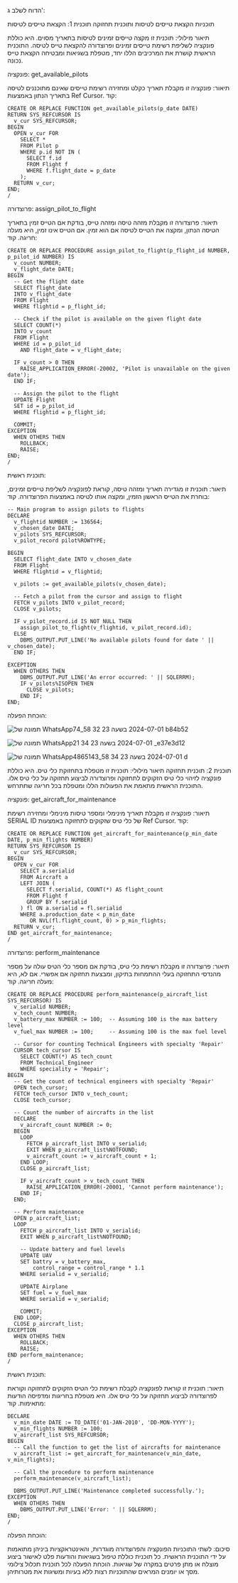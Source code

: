 הדוח לשלב ג':

תוכניות הקצאת טייסים לטיסות ותוכנית תחזוקה
תוכנית 1: הקצאת טייסים לטיסות


תיאור מילולי:
תוכנית זו מקצה טייסים זמינים לטיסות בתאריך מסוים. היא כוללת פונקציה לשליפת רשימת טייסים זמינים ופרוצדורה להקצאת טייס לטיסה. התוכנית הראשית קושרת את המרכיבים הללו יחד, מטפלת בשגיאות ומבטיחה הקצאת טייס נכונה.

פונקציה: get_available_pilots

תיאור: פונקציה זו מקבלת תאריך כקלט ומחזירה רשימת טייסים שאינם מתוכננים לטיסה בתאריך הנתון באמצעות Ref Cursor.
קוד:
```
CREATE OR REPLACE FUNCTION get_available_pilots(p_date DATE)
RETURN SYS_REFCURSOR IS
  v_cur SYS_REFCURSOR;
BEGIN
  OPEN v_cur FOR
    SELECT *
    FROM Pilot p
    WHERE p.id NOT IN (
      SELECT f.id
      FROM Flight f
      WHERE f.flight_date = p_date
    );
  RETURN v_cur;
END;
/

```
פרוצדורה: assign_pilot_to_flight

תיאור: פרוצדורה זו מקבלת מזהה טיסה ומזהה טייס, בודקת אם הטייס זמין בתאריך הטיסה הנתון, ומקצה את הטייס לטיסה אם הוא זמין. אם הטייס אינו זמין, היא מעלה חריגה.
קוד:

```
CREATE OR REPLACE PROCEDURE assign_pilot_to_flight(p_flight_id NUMBER, p_pilot_id NUMBER) IS
  v_count NUMBER;
  v_flight_date DATE;
BEGIN
  -- Get the flight date
  SELECT flight_date
  INTO v_flight_date
  FROM Flight
  WHERE flightid = p_flight_id;

  -- Check if the pilot is available on the given flight date
  SELECT COUNT(*)
  INTO v_count
  FROM Flight
  WHERE id = p_pilot_id
    AND flight_date = v_flight_date;

  IF v_count > 0 THEN
    RAISE_APPLICATION_ERROR(-20002, 'Pilot is unavailable on the given date');
  END IF;

  -- Assign the pilot to the flight
  UPDATE Flight
  SET id = p_pilot_id
  WHERE flightid = p_flight_id;

  COMMIT;
EXCEPTION
  WHEN OTHERS THEN
    ROLLBACK;
    RAISE;
END;
/

```
תוכנית ראשית:

תיאור: תוכנית זו מגדירה תאריך ומזהה טיסה, קוראת לפונקציה לשליפת טייסים זמינים, בוחרת את הטייס הראשון הזמין, ומקצה אותו לטיסה באמצעות הפרוצדורה.
קוד:

```
-- Main program to assign pilots to flights
DECLARE
  v_flightid NUMBER := 136564;
  v_chosen_date DATE;
  v_pilots SYS_REFCURSOR;
  v_pilot_record pilot%ROWTYPE;

BEGIN
  SELECT flight_date INTO v_chosen_date
  FROM Flight
  WHERE flightid = v_flightid;
  
  v_pilots := get_available_pilots(v_chosen_date);

  -- Fetch a pilot from the cursor and assign to flight
  FETCH v_pilots INTO v_pilot_record;
  CLOSE v_pilots;
  
  IF v_pilot_record.id IS NOT NULL THEN
    assign_pilot_to_flight(v_flightid, v_pilot_record.id);
  ELSE
    DBMS_OUTPUT.PUT_LINE('No available pilots found for date ' || v_chosen_date);
  END IF;
  
EXCEPTION
  WHEN OTHERS THEN
    DBMS_OUTPUT.PUT_LINE('An error occurred: ' || SQLERRM);
    IF v_pilots%ISOPEN THEN
      CLOSE v_pilots;
    END IF;
END;
```
הוכחת הפעלה:



![תמונה של WhatsApp‏ 2024-07-01 בשעה 23 32 58_74b84b52](https://github.com/roeygross/DBProject_328494091_214737728/assets/128812767/29a6ff2c-9e97-4aca-80bc-d8ee320e721c)





![תמונה של WhatsApp‏ 2024-07-01 בשעה 23 34 21_e37e3d12](https://github.com/roeygross/DBProject_328494091_214737728/assets/128812767/7955fdb1-3f06-4f02-96ac-67008c883aaa)


![תמונה של WhatsApp‏ 2024-07-01 בשעה 23 34 58_4865143d](https://github.com/roeygross/DBProject_328494091_214737728/assets/128812767/7dbca3ec-90d4-4fab-8949-4ba466668a40)

תוכנית 2: תוכנית תחזוקה
תיאור מילולי:
תוכנית זו מטפלת בתחזוקת כלי טיס. היא כוללת פונקציה לזיהוי כלי טיס הזקוקים לתחזוקה ופרוצדורה לביצוע תחזוקה על כלי טיס אלו. התוכנית הראשית מתאמת את הפעולות הללו ומטפלת בכל חריגה שתתרחש.

פונקציה: get_aircraft_for_maintenance

תיאור: פונקציה זו מקבלת תאריך מינימלי ומספר טיסות מינימלי ומחזירה רשימת SERIAL ID של כלי טיס שזקוקים לתחזוקה באמצעות Ref Cursor.
קוד:

```
CREATE OR REPLACE FUNCTION get_aircraft_for_maintenance(p_min_date DATE, p_min_flights NUMBER)
RETURN SYS_REFCURSOR IS
  v_cur SYS_REFCURSOR;
BEGIN
  OPEN v_cur FOR
    SELECT a.serialid
    FROM Aircraft a
    LEFT JOIN (
      SELECT f.serialid, COUNT(*) AS flight_count
      FROM Flight f
      GROUP BY f.serialid
    ) fl ON a.serialid = fl.serialid
    WHERE a.production_date < p_min_date
       OR NVL(fl.flight_count, 0) > p_min_flights;
  RETURN v_cur;
END get_aircraft_for_maintenance;
/
```
פרוצדורה: perform_maintenance

תיאור: פרוצדורה זו מקבלת רשימת כלי טיס, בודקת אם מספר כלי הטיס עולה על מספר מהנדסי התחזוקה בעלי ההתמחות בתיקון, ומבצעת תחזוקה אם אפשרי. אם לא, היא מעלה חריגה.
קוד:

```
CREATE OR REPLACE PROCEDURE perform_maintenance(p_aircraft_list SYS_REFCURSOR) IS
  v_serialid NUMBER;
  v_tech_count NUMBER;
  v_battery_max NUMBER := 100;  -- Assuming 100 is the max battery level
  v_fuel_max NUMBER := 100;     -- Assuming 100 is the max fuel level

  -- Cursor for counting Technical Engineers with specialty 'Repair'
  CURSOR tech_cursor IS
    SELECT COUNT(*) AS tech_count
    FROM Technical_Engineer
    WHERE speciality = 'Repair';
BEGIN
  -- Get the count of technical engineers with specialty 'Repair'
  OPEN tech_cursor;
  FETCH tech_cursor INTO v_tech_count;
  CLOSE tech_cursor;

  -- Count the number of aircrafts in the list
  DECLARE
    v_aircraft_count NUMBER := 0;
  BEGIN
    LOOP
      FETCH p_aircraft_list INTO v_serialid;
      EXIT WHEN p_aircraft_list%NOTFOUND;
      v_aircraft_count := v_aircraft_count + 1;
    END LOOP;
    CLOSE p_aircraft_list;

    IF v_aircraft_count > v_tech_count THEN
      RAISE_APPLICATION_ERROR(-20001, 'Cannot perform maintenance');
    END IF;
  END;

  -- Perform maintenance
  OPEN p_aircraft_list;
  LOOP
    FETCH p_aircraft_list INTO v_serialid;
    EXIT WHEN p_aircraft_list%NOTFOUND;

    -- Update battery and fuel levels
    UPDATE UAV
    SET battry = v_battery_max,
        control_range = control_range * 1.1
    WHERE serialid = v_serialid;

    UPDATE Airplane
    SET fuel = v_fuel_max
    WHERE serialid = v_serialid;

    COMMIT;
  END LOOP;
  CLOSE p_aircraft_list;
EXCEPTION
  WHEN OTHERS THEN
    ROLLBACK;
    RAISE;
END perform_maintenance;
/
```
תוכנית ראשית:

תיאור: תוכנית זו קוראת לפונקציה לקבלת רשימת כלי הטיס הזקוקים לתחזוקה וקוראת לפרוצדורה לביצוע תחזוקה על כלי טיס אלו. היא מטפלת בחריגות ומדפיסה הודעות מתאימות.
קוד:

```
DECLARE
  v_min_date DATE := TO_DATE('01-JAN-2010', 'DD-MON-YYYY');
  v_min_flights NUMBER := 100;
  v_aircraft_list SYS_REFCURSOR;
BEGIN
  -- Call the function to get the list of aircrafts for maintenance
  v_aircraft_list := get_aircraft_for_maintenance(v_min_date, v_min_flights);

  -- Call the procedure to perform maintenance
  perform_maintenance(v_aircraft_list);
  
  DBMS_OUTPUT.PUT_LINE('Maintenance completed successfully.');
EXCEPTION
  WHEN OTHERS THEN
    DBMS_OUTPUT.PUT_LINE('Error: ' || SQLERRM);
END;
/
```
הוכחת הפעלה:



סיכום:
לשתי התוכניות הפונקציה והפרוצדורה מוגדרות, והאינטראקציות ביניהן מתואמות על ידי התוכנית הראשית. כל תוכנית כוללת טיפול בשגיאות והודעות פלט לאישור ביצוע מוצלח או מתן פרטים במקרה של שגיאות. הוכחת הפעלה לכל תוכנית תכלול צילומי מסך או יומנים המראים שהתוכניות רצות ללא בעיות ומשיגות את מטרותיהן.





